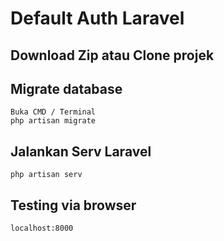 # Default Auth Laravel
## Download Zip atau Clone projek
## Migrate database
`Buka CMD / Terminal`<br/>
`php artisan migrate`

## Jalankan Serv Laravel
`php artisan serv` 

## Testing via browser
`localhost:8000`
